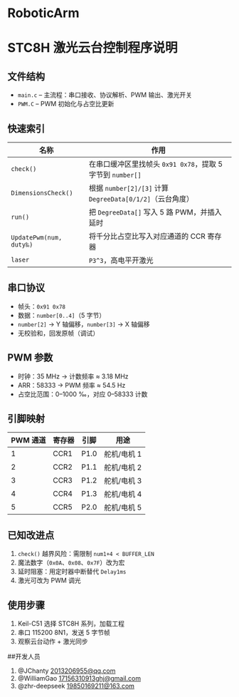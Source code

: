 # RoboticArm
# STC8H 激光云台控制程序说明

## 文件结构
- `main.c` – 主流程：串口接收、协议解析、PWM 输出、激光开关  
- `PWM.C` – PWM 初始化与占空比更新

## 快速索引
| 名称 | 作用 |
|---|---|
| `check()` | 在串口缓冲区里找帧头 `0x91 0x78`，提取 5 字节到 `number[]` |
| `DimensionsCheck()` | 根据 `number[2]/[3]` 计算 `DegreeData[0/1/2]`（云台角度） |
| `run()` | 把 `DegreeData[]` 写入 5 路 PWM，并插入延时 |
| `UpdatePwm(num, duty‰)` | 将千分比占空比写入对应通道的 CCR 寄存器 |
| `laser` | `P3^3`，高电平开激光 |

## 串口协议
- 帧头：`0x91 0x78`  
- 数据：`number[0..4]`（5 字节）  
- `number[2]` → Y 轴偏移，`number[3]` → X 轴偏移  
- 无校验和，回发原帧（调试）

## PWM 参数
- 时钟：35 MHz → 计数频率 ≈ 3.18 MHz  
- ARR：58333 → PWM 频率 ≈ 54.5 Hz  
- 占空比范围：0–1000 ‰，对应 0–58333 计数

## 引脚映射
| PWM 通道 | 寄存器 | 引脚 | 用途 |
|---|---|---|---|
| 1 | CCR1 | P1.0 | 舵机/电机 1 |
| 2 | CCR2 | P1.1 | 舵机/电机 2 |
| 3 | CCR3 | P1.2 | 舵机/电机 3 |
| 4 | CCR4 | P1.3 | 舵机/电机 4 |
| 5 | CCR5 | P2.0 | 舵机/电机 5 |

## 已知改进点
1. `check()` 越界风险：需限制 `num1+4 < BUFFER_LEN`  
2. 魔法数字（`0x0A`、`0x08`、`0x7F`）改为宏  
3. 延时阻塞：用定时器中断替代 `Delay1ms`  
4. 激光可改为 PWM 调光

## 使用步骤
1. Keil-C51 选择 STC8H 系列，加载工程  
2. 串口 115200 8N1，发送 5 字节帧  
3. 观察云台动作 + 激光同步

##开发人员
1. @JChanty 2013206955@qq.com
2.  @WilliamGao 17156310913ghj@gmail.com
3.  @zhr-deepseek 19850169211@163.com
